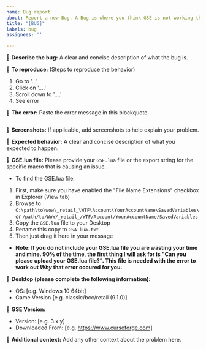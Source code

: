 ```yaml
---
name: Bug report
about: Report a new Bug. A Bug is where you think GSE is not working the way it is supposed to. This is different to an Enhancement which is a change to how GSE Works.
title: "[BUG]"
labels: bug
assignees: ''

---
```


🔵 **Describe the bug:**
A clear and concise description of what the bug is.

🔵 **To reproduce:** (Steps to reproduce the behavior)
1. Go to '...'
2. Click on '....'
3. Scroll down to '....'
4. See error

🔵 **The error:**
Paste the error message in this blockquote.
```

```

🔵 **Screenshots:**
If applicable, add screenshots to help explain your problem.

🔵 **Expected behavior:**
A clear and concise description of what you expected to happen.

🔵 **GSE.lua file:**
Please provide your `GSE.lua` file or the export string for the specific macro that is causing an issue. 
- To find the GSE.lua file: 
1. First, make sure you have enabled the "File Name Extensions" checkbox in Explorer (View tab)
2. Browse to `C:\path\to\wow\_retail_\WTF\Account\YourAccountName\SavedVariables\` or `/path/to/WoW/_retail_/WTF/Account/YourAccountName/SavedVariables`
3. Copy the `GSE.lua` file to your Desktop
4. Rename this copy to `GSA.lua.txt`
5. Then just drag it here in your message
- **Note: If you do not include your GSE.lua file you are wasting your time and mine. 90% of the time, the first thing I will ask for is "Can you please upload your GSE.lua file?".  This file is needed with the error to work out _Why_ that error occured for you.**


🔵 **Desktop (please complete the following information):**
 - OS: [e.g. Windows 10 64bit]
 - Game Version [e.g. classic/bcc/retail (9.1.0)]

🔵 **GSE Version:**
 - Version: [e.g. 3.x.y]
 - Downloaded From: [e.g. https://www.curseforge.com]

🔵 **Additional context:**
Add any other context about the problem here.
